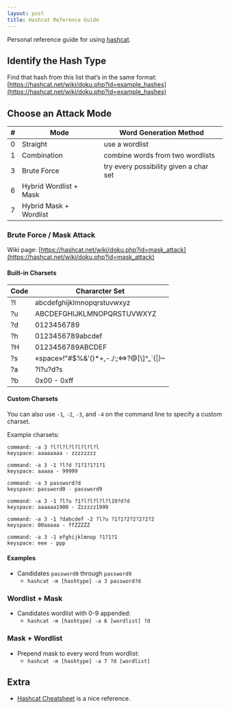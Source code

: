 ```yaml
---
layout: post
title: Hashcat Reference Guide
---
```


Personal reference guide for using [hashcat](https://hashcat.net/hashcat/).

## Identify the Hash Type

Find that hash from this list that’s in the same format: [https://hashcat.net/wiki/doku.php?id=example_hashes](https://hashcat.net/wiki/doku.php?id=example_hashes)

## Choose an Attack Mode

| # | Mode | Word Generation Method |
| --- | --- | --- |
| 0 | Straight | use a wordlist |
| 1 | Combination | combine words from two wordlists |
| 3 | Brute Force | try every possibility given a char set |
| 6 | Hybrid Wordlist + Mask |  |
| 7 | Hybrid Mask + Wordlist |  |

### Brute Force / Mask Attack

Wiki page: [https://hashcat.net/wiki/doku.php?id=mask_attack](https://hashcat.net/wiki/doku.php?id=mask_attack)

#### Built-in Charsets

| Code | Chararcter Set | 
| ---| -------------------------- |
| ?l | abcdefghijklmnopqrstuvwxyz |
| ?u | ABCDEFGHIJKLMNOPQRSTUVWXYZ |
| ?d | 0123456789 |
| ?h | 0123456789abcdef |
| ?H | 0123456789ABCDEF |
| ?s | «space»!"#$%&'()*+,-./:;<=>?@[\\]^_`{\|}~ |
| ?a | ?l?u?d?s |
| ?b | 0x00 - 0xff |

#### Custom Charsets

You can also use `-1`, `-2`, `-3`, and `-4` on the command line to specify a custom charset.

Example charsets:

```
command: -a 3 ?l?l?l?l?l?l?l?l
keyspace: aaaaaaaa - zzzzzzzz

command: -a 3 -1 ?l?d ?1?1?1?1?1
keyspace: aaaaa - 99999

command: -a 3 password?d
keyspace: password0 - password9

command: -a 3 -1 ?l?u ?1?l?l?l?l?l19?d?d
keyspace: aaaaaa1900 - Zzzzzz1999

command: -a 3 -1 ?dabcdef -2 ?l?u ?1?1?2?2?2?2?2
keyspace: 00aaaaa - ffZZZZZ

command: -a 3 -1 efghijklmnop ?1?1?1
keyspace: eee - ppp
```

#### Examples

- Candidates `password0` through `password9`
    - `hashcat -m [hashtype] -a 3 password?d`

### Wordlist + Mask

- Candidates wordlist with 0-9 appended:
    - `hashcat -m [hashtype] -a 6 [wordlist] ?d`

### Mask + Wordlist

- Prepend mask to every word from wordlist:
    - `hashcat -m [hashtype] -a 7 ?d [wordlist]`

## Extra
- [Hashcat Cheatsheet](https://cheatsheet.haax.fr/passcracking-hashfiles/hashcat_cheatsheet/) is a nice reference.
